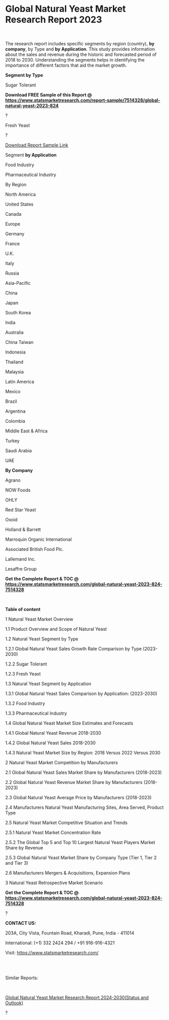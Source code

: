 <h1>Global Natural Yeast Market Research Report 2023</h1><br/><p>The research report includes specific segments by region (country), <strong>by company</strong>, by Type and <strong>by Application</strong>. This study provides information about the sales and revenue during the historic and forecasted period of 2018 to 2030. Understanding the segments helps in identifying the importance of different factors that aid the market growth.</p>
 
 
 
 <p><strong>Segment by Type</strong></p>
 
 
 
 <p>Sugar Tolerant</p>
 
 
 
 <div><b>Download FREE Sample of this Report @ <a href="https://www.statsmarketresearch.com/download-free-sample/7514328/global-natural-yeast-2023-824">https://www.statsmarketresearch.com/report-sample/7514328/global-natural-yeast-2023-824</a></b></div>
 
 
 
 <p>? </p>
 
 
 
 <p>Fresh Yeast</p>
 
 
 
 <p>? </p>
 
 
 
 <p><a href="https://www.statsmarketresearch.com/download-free-sample/7514328/global-natural-yeast-2023-824">Download Report Sample Link</a></p>
 
 
 
 <p>Segment <strong>by Application</strong></p>
 
 
 
 <p>Food Industry</p>
 
 
 
 <p>Pharmaceutical Industry</p>
 
 
 
 <p>By Region</p>
 
 
 
 <p>North America</p>
 
 
 
 <p>United States</p>
 
 
 
 <p>Canada</p>
 
 
 
 <p>Europe</p>
 
 
 
 <p>Germany</p>
 
 
 
 <p>France</p>
 
 
 
 <p>U.K.</p>
 
 
 
 <p>Italy</p>
 
 
 
 <p>Russia</p>
 
 
 
 <p>Asia-Pacific</p>
 
 
 
 <p>China</p>
 
 
 
 <p>Japan</p>
 
 
 
 <p>South Korea</p>
 
 
 
 <p>India</p>
 
 
 
 <p>Australia</p>
 
 
 
 <p>China Taiwan</p>
 
 
 
 <p>Indonesia</p>
 
 
 
 <p>Thailand</p>
 
 
 
 <p>Malaysia</p>
 
 
 
 <p>Latin America</p>
 
 
 
 <p>Mexico</p>
 
 
 
 <p>Brazil</p>
 
 
 
 <p>Argentina</p>
 
 
 
 <p>Colombia</p>
 
 
 
 <p>Middle East & Africa</p>
 
 
 
 <p>Turkey</p>
 
 
 
 <p>Saudi Arabia</p>
 
 
 
 <p>UAE</p>
 
 
 
 <p><strong>By Company</strong></p>
 
 
 
 <p>Agrano</p>
 
 
 
 <p>NOW Foods</p>
 
 
 
 <p>OHLY</p>
 
 
 
 <p>Red Star Yeast</p>
 
 
 
 <p>Oxoid</p>
 
 
 
 <p>Holland & Barrett</p>
 
 
 
 <p>Marroquin Organic International</p>
 
 
 
 <p>Associated British Food Plc.</p>
 
 
 
 <p>Lallemand Inc.</p>
 
 
 
 <p>Lesaffre Group</p>
 
 
 
 <div><b>Get the Complete Report & TOC @ <a href="https://www.statsmarketresearch.com/global-natural-yeast-2023-824-7514328">https://www.statsmarketresearch.com/global-natural-yeast-2023-824-7514328</a></b></div>
 
 
 
 <p><br />
 
 <b>Table of content</b></p>
 
 
 
 <p>1 Natural Yeast Market Overview<br />
 
 1.1 Product Overview and Scope of Natural Yeast<br />
 
 1.2 Natural Yeast Segment by Type<br />
 
 1.2.1 Global Natural Yeast Sales Growth Rate Comparison by Type (2023-2030)<br />
 
 1.2.2 Sugar Tolerant<br />
 
 1.2.3 Fresh Yeast<br />
 
 1.3 Natural Yeast Segment by Application<br />
 
 1.3.1 Global Natural Yeast Sales Comparison by Application: (2023-2030)<br />
 
 1.3.2 Food Industry<br />
 
 1.3.3 Pharmaceutical Industry<br />
 
 1.4 Global Natural Yeast Market Size Estimates and Forecasts<br />
 
 1.4.1 Global Natural Yeast Revenue 2018-2030<br />
 
 1.4.2 Global Natural Yeast Sales 2018-2030<br />
 
 1.4.3 Natural Yeast Market Size by Region: 2018 Versus 2022 Versus 2030<br />
 
 2 Natural Yeast Market Competition by Manufacturers<br />
 
 2.1 Global Natural Yeast Sales Market Share by Manufacturers (2018-2023)<br />
 
 2.2 Global Natural Yeast Revenue Market Share by Manufacturers (2018-2023)<br />
 
 2.3 Global Natural Yeast Average Price by Manufacturers (2018-2023)<br />
 
 2.4 Manufacturers Natural Yeast Manufacturing Sites, Area Served, Product Type<br />
 
 2.5 Natural Yeast Market Competitive Situation and Trends<br />
 
 2.5.1 Natural Yeast Market Concentration Rate<br />
 
 2.5.2 The Global Top 5 and Top 10 Largest Natural Yeast Players Market Share by Revenue<br />
 
 2.5.3 Global Natural Yeast Market Share by Company Type (Tier 1, Tier 2 and Tier 3)<br />
 
 2.6 Manufacturers Mergers & Acquisitions, Expansion Plans<br />
 
 3 Natural Yeast Retrospective Market Scenario</p>
 
 
 
 <div><b>Get the Complete Report & TOC @ <a href="https://www.statsmarketresearch.com/global-natural-yeast-2023-824-7514328">https://www.statsmarketresearch.com/global-natural-yeast-2023-824-7514328</a></b></div>
 
 
 
 <p>? </p>
 
 
 
 <p><b>CONTACT US:</b><br />
 
 203A, City Vista, Fountain Road, Kharadi, Pune, India - 411014<br />
 
 International: (+1) 332 2424 294 / +91 916-916-4321<br />
 
 Visit: <a href="https://www.statsmarketresearch.com/">https://www.statsmarketresearch.com/</a><br />
 
 <br />
 
 <br />
 
 Similar Reports:<br />
 
 <br />
 
 <a href="https://www.statsmarketresearch.com/global-natural-yeast-2024-2030-413-7956153">Global Natural Yeast Market Research Report 2024-2030(Status and Outlook)</a><br />
 
 ? </p>